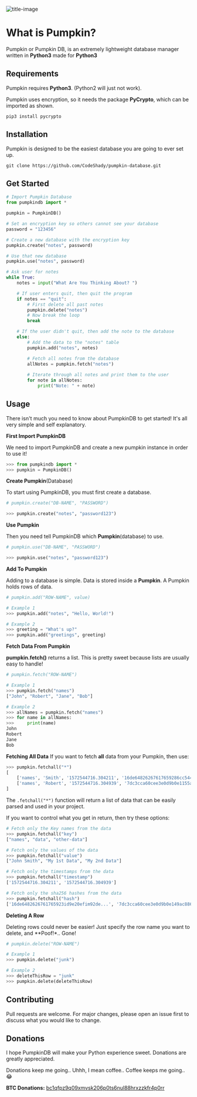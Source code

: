 
![title-image](https://i.imgur.com/lQ3xHv6.png)

# What is Pumpkin?
Pumpkin or Pumpkin DB, is an extremely lightweight database manager written in **Python3** made for **Python3**

## Requirements
Pumpkin requires **Python3**. (Python2 will just not work).

Pumpkin uses encryption, so it needs the package **PyCrypto**, which can be imported as shown.
```shell
pip3 install pycrypto
```

## Installation

Pumpkin is designed to be the easiest database you are going to ever set up.

```shell
git clone https://github.com/CodeShady/pumpkin-database.git
```

## Get Started

```python
# Import Pumpkin Database
from pumpkindb import *

pumpkin = PumpkinDB()

# Set an encryption key so others cannot see your database
password = "123456"

# Create a new database with the encryption key
pumpkin.create("notes", password)

# Use that new database
pumpkin.use("notes", password)

# Ask user for notes
while True:
	notes = input("What Are You Thinking About? ")

	# If user enters quit, then quit the program
	if notes == "quit":
		# First delete all past notes
		pumpkin.delete("notes")
		# Now break the loop
		break

	# If the user didn't quit, then add the note to the database
	else:
		# Add the data to the "notes" table
		pumpkin.add("notes", notes)

		# Fetch all notes from the database
		allNotes = pumpkin.fetch("notes")
		
		# Iterate through all notes and print them to the user
		for note in allNotes:
			print("Note: " + note)

```

## Usage

There isn't much you need to know about PumpkinDB to get started! It's all very simple and self explanatory.

**First Import PumpkinDB**

We need to import PumpkinDB and create a new pumpkin instance in order to use it!
```python
>>> from pumpkindb import *
>>> pumpkin = PumpkinDB()
```

**Create Pumpkin**(Database)

To start using PumpkinDB, you must first create a database.
```python
# pumpkin.create("DB-NAME", "PASSWORD")

>>> pumpkin.create("notes", "password123")
```

**Use Pumpkin**

Then you need tell PumpkinDB which **Pumpkin**(database) to use. 
```python
# pumpkin.use("DB-NAME", "PASSWORD")

>>> pumpkin.use("notes", "password123") 
```

**Add To Pumpkin**

Adding to a database is simple. Data is stored inside a **Pumpkin**. A Pumpkin holds rows of data.
```python
# pumpkin.add("ROW-NAME", value)

# Example 1
>>> pumpkin.add("notes", "Hello, World!")

# Example 2
>>> greeting = "What's up?"
>>> pumpkin.add("greetings", greeting)
```

**Fetch Data From Pumpkin**

**pumpkin.fetch()** returns a list. This is pretty sweet because lists are usually easy to handle!
```python
# pumpkin.fetch("ROW-NAME")

# Example 1
>>> pumpkin.fetch("names")
["John", "Robert", "Jane", "Bob"]

# Example 2
>>> allNames = pumpkin.fetch("names")
>>> for name in allNames:
>>>		print(name)
John
Robert
Jane
Bob
```

**Fetching All Data**
If you want to fetch **all** data from your Pumpkin, then use: 
```python
>>> pumpkin.fetchall("*")
[
	['names', 'Smith', '1572544716.304211', '16de64826267617659286cc544a4a49ac8825a5965879e20c684591e678317bc'],
	['names', 'Robert', '1572544716.304939', '7dc3cca60cee3e0d9b0e1155a39d7d78ff1748fb85c9bc3525cc192cd62c82b1']
]
```
The ```.fetchall("*")``` function will return a list of data that can be easily parsed and used in your project.

If you want to control what you get in return, then try these options:
```python
# Fetch only the Key names from the data
>>> pumpkin.fetchall("key")
["names", "data", "other-data"]
```

```python
# Fetch only the values of the data
>>> pumpkin.fetchall("value")
["John Smith", "My 1st Data", "My 2nd Data"]
```
```python
# Fetch only the timestamps from the data
>>> pumpkin.fetchall("timestamp")
['1572544716.304211', '1572544716.304939']
```
```python
# Fetch only the sha256 hashes from the data
>>> pumpkin.fetchall("hash")
['16de6482626761765923id9e20efim92de...', '7dc3cca60cee3e0d9b0e149ac88678317bc...']
```

**Deleting A Row**


Deleting rows could never be easier! Just specify the row name you want to delete, and **Poof!*.. Gone!
```python
# pumpkin.delete("ROW-NAME")

# Example 1
>>> pumpkin.delete("junk")

# Example 2
>>> deleteThisRow = "junk"
>>> pumpkin.delete(deleteThisRow)
```


## Contributing
Pull requests are welcome. For major changes, please open an issue first to discuss what you would like to change.


## Donations
I hope PumpkinDB will make your Python experience sweet. Donations are greatly appreciated.

Donations keep me going.. Uhhh, I mean coffee.. Coffee keeps me going.. :joy:

**BTC Donations:** [bc1qfpz9q09xmvsk206p0ts6nul88hrxzzkfr4p0rr]()
